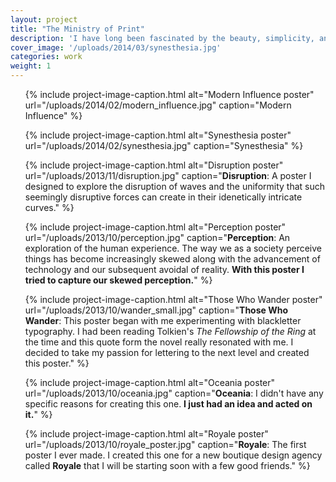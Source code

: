 ```yaml
---
layout: project
title: "The Ministry of Print"
description: 'I have long been fascinated by the beauty, simplicity, and effectiveness of French editorial design.<br><br>To work on my typography skills as well as venture into a new medium, I decided to begin designing a series of posters. I design a few every month, and I plan to begin selling them in 18x24 prints in early 2014.'
cover_image: '/uploads/2014/03/synesthesia.jpg'
categories: work
weight: 1
---
```

<ul class="small-block-grid-1 large-block-grid-2">
  {% include project-image-caption.html alt="Modern Influence poster" url="/uploads/2014/02/modern_influence.jpg" caption="Modern Influence" %}

  {% include project-image-caption.html alt="Synesthesia poster" url="/uploads/2014/02/synesthesia.jpg" caption="Synesthesia" %}

  {% include project-image-caption.html alt="Disruption poster" url="/uploads/2013/11/disruption.jpg" caption="<strong>Disruption</strong>: A poster I designed to explore the disruption of waves and the uniformity that such seemingly disruptive forces can create in their idenetically intricate curves." %}

  {% include project-image-caption.html alt="Perception poster" url="/uploads/2013/10/perception.jpg" caption="<strong>Perception</strong>: An exploration of the human experience. The way we as a society perceive things has become increasingly skewed along with the advancement of technology and our subsequent avoidal of reality. <strong>With this poster I tried to capture our skewed perception.</strong>" %}

  {% include project-image-caption.html alt="Those Who Wander poster" url="/uploads/2013/10/wander_small.jpg" caption="<strong>Those Who Wander</strong>: This poster began with me experimenting with blackletter typography. I had been reading Tolkien's <i>The Fellowship of the Ring</i> at the time and this quote form the novel really resonated with me. I decided to take my passion for lettering to the next level and created this poster." %}

  {% include project-image-caption.html alt="Oceania poster" url="/uploads/2013/10/oceania.jpg" caption="<strong>Oceania</strong>: I didn't have any specific reasons for creating this one. <strong>I just had an idea and acted on it.</strong>" %}

  {% include project-image-caption.html alt="Royale poster" url="/uploads/2013/10/royale_poster.jpg" caption="<strong>Royale</strong>: The first poster I ever made. I created this one for a new boutique design agency called <strong>Royale</strong> that I will be starting soon with a few good friends." %}
</ul>